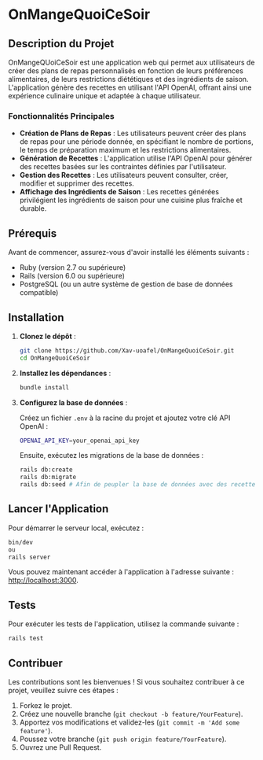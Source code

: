 # OnMangeQuoiCeSoir

## Description du Projet

OnMangeQUoiCeSoir est une application web qui permet aux utilisateurs de créer des plans de repas personnalisés en fonction de leurs préférences alimentaires, de leurs restrictions diététiques et des ingrédients de saison. L'application génère des recettes en utilisant l'API OpenAI, offrant ainsi une expérience culinaire unique et adaptée à chaque utilisateur.

### Fonctionnalités Principales

- **Création de Plans de Repas** : Les utilisateurs peuvent créer des plans de repas pour une période donnée, en spécifiant le nombre de portions, le temps de préparation maximum et les restrictions alimentaires.
- **Génération de Recettes** : L'application utilise l'API OpenAI pour générer des recettes basées sur les contraintes définies par l'utilisateur.
- **Gestion des Recettes** : Les utilisateurs peuvent consulter, créer, modifier et supprimer des recettes.
- **Affichage des Ingrédients de Saison** : Les recettes générées privilégient les ingrédients de saison pour une cuisine plus fraîche et durable.

## Prérequis

Avant de commencer, assurez-vous d'avoir installé les éléments suivants :

- Ruby (version 2.7 ou supérieure)
- Rails (version 6.0 ou supérieure)
- PostgreSQL (ou un autre système de gestion de base de données compatible)


## Installation

1. **Clonez le dépôt** :

   ```bash
   git clone https://github.com/Xav-uoafel/OnMangeQuoiCeSoir.git
   cd OnMangeQuoiCeSoir
   ```

2. **Installez les dépendances** :

   ```bash
   bundle install
   ```

3. **Configurez la base de données** :

   Créez un fichier `.env` à la racine du projet et ajoutez votre clé API OpenAI :

   ```bash
   OPENAI_API_KEY=your_openai_api_key
   ```

   Ensuite, exécutez les migrations de la base de données :

   ```bash
   rails db:create
   rails db:migrate
   rails db:seed # Afin de peupler la base de données avec des recettes de test
   ```

## Lancer l'Application

Pour démarrer le serveur local, exécutez :

```bash
bin/dev
ou 
rails server
```

Vous pouvez maintenant accéder à l'application à l'adresse suivante : [http://localhost:3000](http://localhost:3000).

## Tests

Pour exécuter les tests de l'application, utilisez la commande suivante :

```bash
rails test
```

## Contribuer

Les contributions sont les bienvenues ! Si vous souhaitez contribuer à ce projet, veuillez suivre ces étapes :

1. Forkez le projet.
2. Créez une nouvelle branche (`git checkout -b feature/YourFeature`).
3. Apportez vos modifications et validez-les (`git commit -m 'Add some feature'`).
4. Poussez votre branche (`git push origin feature/YourFeature`).
5. Ouvrez une Pull Request.
